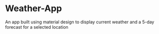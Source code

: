 # Weather-App
An app built using material design to display current weather and a 5-day forecast for a selected location
